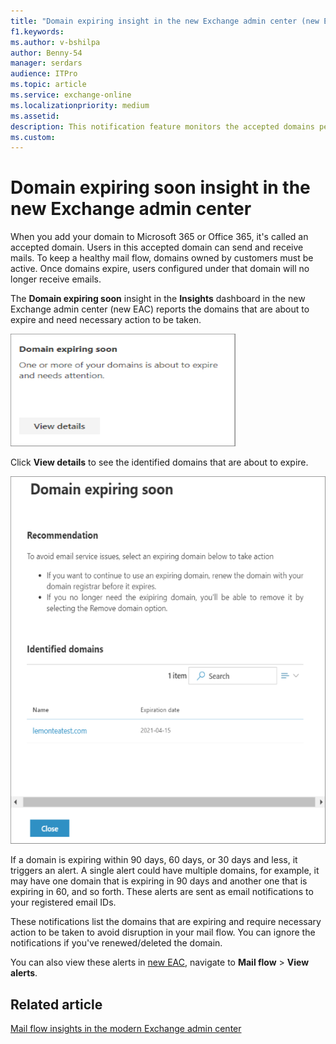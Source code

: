 ```yaml
---
title: "Domain expiring insight in the new Exchange admin center (new EAC)"
f1.keywords:
ms.author: v-bshilpa
author: Benny-54
manager: serdars
audience: ITPro
ms.topic: article
ms.service: exchange-online
ms.localizationpriority: medium
ms.assetid:
description: This notification feature monitors the accepted domains per tenant and sends email notification to tenant admin when any of the accepted domains is approaching expiry. 
ms.custom:
---
```


# Domain expiring soon insight in the new Exchange admin center

When you add your domain to Microsoft 365 or Office 365, it's called an accepted domain. Users in this accepted domain can send and receive mails. To keep a healthy mail flow, domains owned by customers must be active. Once domains expire, users configured under that domain will no longer receive emails. 

The **Domain expiring soon** insight in the **Insights** dashboard in the new Exchange admin center (new EAC) reports the domains that are about to expire and need necessary action to be taken.

![Domain expiring soon](../../media/Domain-expiry-soon.png)

Click **View details** to see the identified domains that are about to expire.

![DES-details](../../media/Domain-expiry_details.png)

If a domain is expiring within 90 days, 60 days, or 30 days and less, it triggers an alert. A single alert could have multiple domains, for example, it may have one domain that is expiring in 90 days and another one that is expiring in 60, and so forth. These alerts are sent as email notifications to your registered email IDs.

These notifications list the domains that are expiring and require necessary action to be taken to avoid disruption in your mail flow. You can ignore the notifications if you've renewed/deleted the domain. 

You can also view these alerts in [new EAC](https://admin.exchange.microsoft.com), navigate to **Mail flow** > **View alerts**.

## Related article

[Mail flow insights in the modern Exchange admin center](mail-flow-insights.md)
